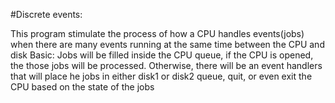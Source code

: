 #Discrete events:

This program stimulate the process of how a CPU handles events(jobs) when there are many events running at the same time between the CPU and disk                                            Basic: Jobs will be filled inside the CPU queue, if the CPU is opened, the those jobs will be processed. Otherwise, there will be an event handlers that will place he jobs in either disk1 or disk2 queue, quit, or even exit the CPU  based on the state of the jobs 